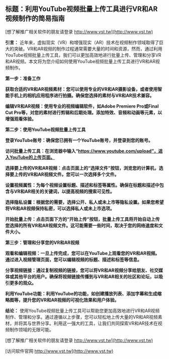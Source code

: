## **标题：利用YouTube视频批量上传工具进行VR和AR视频制作的简易指南**

[想了解推广相关软件的朋友请登录 http://www.vst.tw](http://www.vst.tw)

**引言：**
近年来，虚拟现实（VR）和增强现实（AR）技术在视频制作领域取得了巨大的突破。VR和AR视频的制作过程通常需要大量的时间和资源，然而，通过利用YouTube视频批量上传工具，我们可以更加高效地进行批量上传、管理和分享VR和AR视频。本文将为您介绍如何使用YouTube视频批量上传工具进行VR和AR视频制作。

**第一步：准备工作**

**获取合适的VR和AR视频素材：您可以使用专业的VR和AR摄影设备，或者使用智能手机上的相机应用程序进行拍摄。确保您选择的素材与VR和AR技术兼容。**

**编辑VR和AR视频：使用专业的视频编辑软件，如Adobe Premiere Pro或Final Cut Pro等，对您的素材进行剪辑和后期处理。添加特效、音频和动画等元素，以增强观看体验。**

**第二步：使用YouTube视频批量上传工具**

**登录YouTube账号：确保您已拥有一个YouTube账号，并登录到您的账号。**

**访问批量上传工具：在浏览器中输入“https://www.youtube.com/upload”，进入YouTube的上传页面。**

**选择要上传的VR和AR视频：点击页面上的“选择文件”按钮，浏览您的计算机，选择要上传的VR和AR视频文件。您可以一次选择多个文件。**

**设置视频属性：为每个视频设置标题、描述和标签等属性。确保在标题和描述中包含与VR和AR相关的关键词，以提高视频的搜索可见性。**

**选择隐私设置：根据您的需要，选择公开、私人或未上市等隐私设置。如果您希望将VR和AR视频保持私密，可以选择私人或未上市选项。**

**开始批量上传：点击页面下方的“开始上传”按钮，批量上传工具将开始自动上传您选择的所有VR和AR视频文件。这可能需要一些时间，取决于您的网络速度和文件大小。**

**第三步：管理和分享您的VR和AR视频**

**观看和编辑视频：一旦上传完成，您可以在YouTube上观看您的VR和AR视频。通过进入视频管理页面，您可以编辑视频的标题、描述和标签等信息。**

**分享视频链接：通过复制视频的链接，您可以将VR和AR视频分享给朋友、社交媒体或其他平台的用户。确保将视频链接传播到与VR和AR相关的社区和论坛，以吸引更多的观众。**

**利用YouTube功能：利用YouTube的功能，如创建播放列表、添加字幕和生成缩略图等，提升您的VR和AR视频的可视化效果和用户体验。**

**结论：**
使用YouTube视频批量上传工具可以帮助您更加高效地进行VR和AR视频制作、管理和分享。通过遵循以上步骤，您可以轻松地上传大量的VR和AR视频素材，并将其与世界分享。利用这一强大的工具，让我们共同探索VR和AR技术在视频制作领域的无限可能。

[想了解推广相关软件的朋友请登录 http://www.vst.tw](http://www.vst.tw)


[访问软件官网 http://www.vst.tw](http://www.vst.tw)
